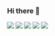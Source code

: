 ### Hi there 👋

<!--
**xodn234/xodn234** is a ✨ _special_ ✨ repository because its `README.md` (this file) appears on your GitHub profile.

Here are some ideas to get you started:

- 🔭 I’m currently working on ...
- 🌱 I’m currently learning ...
- 👯 I’m looking to collaborate on ...
- 🤔 I’m looking for help with ...
- 💬 Ask me about ...
- 📫 How to reach me: ...
- 😄 Pronouns: ...
- ⚡ Fun fact: ...
-->

<img src="https://img.shields.io/badge/Google Colab-orange?style=plastic&logo=Google Colab&logoColor=black"/>   
<img src="https://img.shields.io/badge/Jupyter-orange?style=plastic&logo=Jupyter&logoColor=black"/>
<img src="https://img.shields.io/badge/Visual Studio-blueviolet?style=plastic&logo=Visual Studio&logoColor=black"/>
<img src="https://img.shields.io/badge/Visual Studio Code-blue?style=plastic&logo=Visual Studio Code&logoColor=black"/>
<img src="https://img.shields.io/badge/Python-blue?style=plastic&logo=Python&logoColor=black"/>


